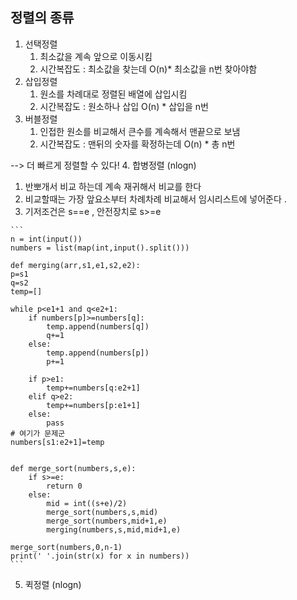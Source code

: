 ## 정렬의 종류 
1. 선택정렬 
   1. 최소값을 계속 앞으로 이동시킴
   2. 시간복잡도 : 최소값을 찾는데 O(n)* 최소값을 n번 찾아야함
2. 삽입정렬 
   1. 원소를 차례대로 정렬된 배열에 삽입시킴
   2. 시간복잡도 : 원소하나 삽입 O(n) * 삽입을 n번 
3. 버블정렬
   1. 인접한 원소를 비교해서 큰수를 계속해서 맨끝으로 보냄
   2. 시간복잡도 : 맨뒤의 숫자를 확정하는데 O(n) * 총 n번 

--> 더 빠르게 정렬할 수 있다! 
4. 합병정렬 (nlogn)
   1. 반뽀개서 비교 하는데 계속 재귀해서 비교를 한다 
   2. 비교할때는 가장 앞요소부터 차례차례 비교해서 임시리스트에 넣어준다 .
   3. 기저조건은 s==e , 안전장치로 s>=e 

    ```
    n = int(input())
    numbers = list(map(int,input().split()))

    def merging(arr,s1,e1,s2,e2):
    p=s1
    q=s2
    temp=[]

    while p<e1+1 and q<e2+1:
        if numbers[p]>=numbers[q]:
            temp.append(numbers[q])
            q+=1
        else:
            temp.append(numbers[p])
            p+=1
        
        if p>e1:
            temp+=numbers[q:e2+1]
        elif q>e2:
            temp+=numbers[p:e1+1]
        else:
            pass
    # 여기가 문제군 
    numbers[s1:e2+1]=temp
    

    def merge_sort(numbers,s,e):
        if s>=e:
            return 0
        else:
            mid = int((s+e)/2)
            merge_sort(numbers,s,mid)
            merge_sort(numbers,mid+1,e)
            merging(numbers,s,mid,mid+1,e)
    
    merge_sort(numbers,0,n-1)
    print(' '.join(str(x) for x in numbers))
    ```
5. 퀵정렬 (nlogn)